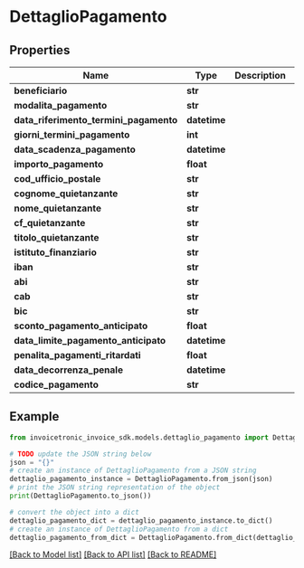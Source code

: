# DettaglioPagamento


## Properties

Name | Type | Description | Notes
------------ | ------------- | ------------- | -------------
**beneficiario** | **str** |  | [optional] 
**modalita_pagamento** | **str** |  | [optional] 
**data_riferimento_termini_pagamento** | **datetime** |  | [optional] 
**giorni_termini_pagamento** | **int** |  | [optional] 
**data_scadenza_pagamento** | **datetime** |  | [optional] 
**importo_pagamento** | **float** |  | [optional] 
**cod_ufficio_postale** | **str** |  | [optional] 
**cognome_quietanzante** | **str** |  | [optional] 
**nome_quietanzante** | **str** |  | [optional] 
**cf_quietanzante** | **str** |  | [optional] 
**titolo_quietanzante** | **str** |  | [optional] 
**istituto_finanziario** | **str** |  | [optional] 
**iban** | **str** |  | [optional] 
**abi** | **str** |  | [optional] 
**cab** | **str** |  | [optional] 
**bic** | **str** |  | [optional] 
**sconto_pagamento_anticipato** | **float** |  | [optional] 
**data_limite_pagamento_anticipato** | **datetime** |  | [optional] 
**penalita_pagamenti_ritardati** | **float** |  | [optional] 
**data_decorrenza_penale** | **datetime** |  | [optional] 
**codice_pagamento** | **str** |  | [optional] 

## Example

```python
from invoicetronic_invoice_sdk.models.dettaglio_pagamento import DettaglioPagamento

# TODO update the JSON string below
json = "{}"
# create an instance of DettaglioPagamento from a JSON string
dettaglio_pagamento_instance = DettaglioPagamento.from_json(json)
# print the JSON string representation of the object
print(DettaglioPagamento.to_json())

# convert the object into a dict
dettaglio_pagamento_dict = dettaglio_pagamento_instance.to_dict()
# create an instance of DettaglioPagamento from a dict
dettaglio_pagamento_from_dict = DettaglioPagamento.from_dict(dettaglio_pagamento_dict)
```
[[Back to Model list]](../README.md#documentation-for-models) [[Back to API list]](../README.md#documentation-for-api-endpoints) [[Back to README]](../README.md)


